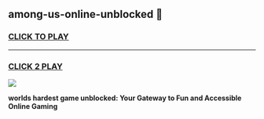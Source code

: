 
## among-us-online-unblocked 👋
<h3>
<a href="https://premium.freeplayer.one?title=among-us-online-unblocked&ref=14F">CLICK TO PLAY</a></h3>
<hr>

<h3>
<a href="https://premium.freeplayer.one?title=among-us-online-unblocked&ref=14F">CLICK 2 PLAY</a>
  
</h3>

<a href="https://premium.freeplayer.one?title=among-us-online-unblocked&ref=12F/"><img src="https://clearcache.store/games.png"></a>


**worlds hardest game unblocked: Your Gateway to Fun and Accessible Online Gaming**
